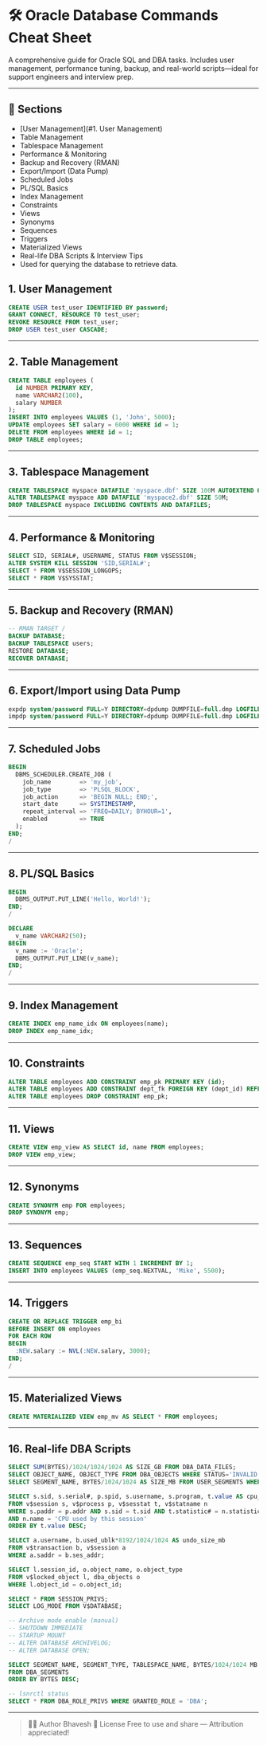 
# 🛠️ Oracle Database Commands Cheat Sheet

A comprehensive guide for Oracle SQL and DBA tasks. Includes user management, performance tuning, backup, and real-world scripts—ideal for support engineers and interview prep.

---

## 📂 Sections
- [User Management](#1. User Management)
- Table Management
- Tablespace Management
- Performance & Monitoring
- Backup and Recovery (RMAN)
- Export/Import (Data Pump)
- Scheduled Jobs
- PL/SQL Basics
- Index Management
- Constraints
- Views
- Synonyms
- Sequences
- Triggers
- Materialized Views
- Real-life DBA Scripts & Interview Tips
- Used for querying the database to retrieve data.

## 1. User Management

```sql
CREATE USER test_user IDENTIFIED BY password;
GRANT CONNECT, RESOURCE TO test_user;
REVOKE RESOURCE FROM test_user;
DROP USER test_user CASCADE;
```

---

## 2. Table Management

```sql
CREATE TABLE employees (
  id NUMBER PRIMARY KEY,
  name VARCHAR2(100),
  salary NUMBER
);
INSERT INTO employees VALUES (1, 'John', 5000);
UPDATE employees SET salary = 6000 WHERE id = 1;
DELETE FROM employees WHERE id = 1;
DROP TABLE employees;
```


---

## 3. Tablespace Management


```sql
CREATE TABLESPACE myspace DATAFILE 'myspace.dbf' SIZE 100M AUTOEXTEND ON;
ALTER TABLESPACE myspace ADD DATAFILE 'myspace2.dbf' SIZE 50M;
DROP TABLESPACE myspace INCLUDING CONTENTS AND DATAFILES;
```


---

## 4. Performance & Monitoring

```sql
SELECT SID, SERIAL#, USERNAME, STATUS FROM V$SESSION;
ALTER SYSTEM KILL SESSION 'SID,SERIAL#';
SELECT * FROM V$SESSION_LONGOPS;
SELECT * FROM V$SYSSTAT;
```


---

## 5.  Backup and Recovery (RMAN)

```sql
-- RMAN TARGET /
BACKUP DATABASE;
BACKUP TABLESPACE users;
RESTORE DATABASE;
RECOVER DATABASE;
```

---

## 6. Export/Import using Data Pump


```sql
expdp system/password FULL=Y DIRECTORY=dpdump DUMPFILE=full.dmp LOGFILE=full.log
impdp system/password FULL=Y DIRECTORY=dpdump DUMPFILE=full.dmp LOGFILE=imp.log
```

---

## 7.  Scheduled Jobs

```sql
BEGIN
  DBMS_SCHEDULER.CREATE_JOB (
    job_name        => 'my_job',
    job_type        => 'PLSQL_BLOCK',
    job_action      => 'BEGIN NULL; END;',
    start_date      => SYSTIMESTAMP,
    repeat_interval => 'FREQ=DAILY; BYHOUR=1',
    enabled         => TRUE
  );
END;
/
```


---

## 8. PL/SQL Basics


```sql
BEGIN
  DBMS_OUTPUT.PUT_LINE('Hello, World!');
END;
/

DECLARE
  v_name VARCHAR2(50);
BEGIN
  v_name := 'Oracle';
  DBMS_OUTPUT.PUT_LINE(v_name);
END;
/
```


---

## 9. Index Management

```sql
CREATE INDEX emp_name_idx ON employees(name);
DROP INDEX emp_name_idx;
```


---

## 10. Constraints


```sql
ALTER TABLE employees ADD CONSTRAINT emp_pk PRIMARY KEY (id);
ALTER TABLE employees ADD CONSTRAINT dept_fk FOREIGN KEY (dept_id) REFERENCES departments(id);
ALTER TABLE employees DROP CONSTRAINT emp_pk;
```


---

## 11. Views



```sql
CREATE VIEW emp_view AS SELECT id, name FROM employees;
DROP VIEW emp_view;
```

---

## 12. Synonyms


```sql
CREATE SYNONYM emp FOR employees;
DROP SYNONYM emp;
```

---

## 13. Sequences



```sql
CREATE SEQUENCE emp_seq START WITH 1 INCREMENT BY 1;
INSERT INTO employees VALUES (emp_seq.NEXTVAL, 'Mike', 5500);
```

---

## 14.  Triggers


```sql
CREATE OR REPLACE TRIGGER emp_bi
BEFORE INSERT ON employees
FOR EACH ROW
BEGIN
  :NEW.salary := NVL(:NEW.salary, 3000);
END;
/
```

---

## 15. Materialized Views


```sql
CREATE MATERIALIZED VIEW emp_mv AS SELECT * FROM employees;
```

---

## 16. Real-life DBA Scripts


```sql
SELECT SUM(BYTES)/1024/1024/1024 AS SIZE_GB FROM DBA_DATA_FILES;
SELECT OBJECT_NAME, OBJECT_TYPE FROM DBA_OBJECTS WHERE STATUS='INVALID';
SELECT SEGMENT_NAME, BYTES/1024/1024 AS SIZE_MB FROM USER_SEGMENTS WHERE SEGMENT_TYPE='TABLE';

SELECT s.sid, s.serial#, p.spid, s.username, s.program, t.value AS cpu_usage
FROM v$session s, v$process p, v$sesstat t, v$statname n
WHERE s.paddr = p.addr AND s.sid = t.sid AND t.statistic# = n.statistic#
AND n.name = 'CPU used by this session'
ORDER BY t.value DESC;

SELECT a.username, b.used_ublk*8192/1024/1024 AS undo_size_mb
FROM v$transaction b, v$session a
WHERE a.saddr = b.ses_addr;

SELECT l.session_id, o.object_name, o.object_type
FROM v$locked_object l, dba_objects o
WHERE l.object_id = o.object_id;

SELECT * FROM SESSION_PRIVS;
SELECT LOG_MODE FROM V$DATABASE;

-- Archive mode enable (manual)
-- SHUTDOWN IMMEDIATE
-- STARTUP MOUNT
-- ALTER DATABASE ARCHIVELOG;
-- ALTER DATABASE OPEN;

SELECT SEGMENT_NAME, SEGMENT_TYPE, TABLESPACE_NAME, BYTES/1024/1024 MB
FROM DBA_SEGMENTS
ORDER BY BYTES DESC;

-- lsnrctl status
SELECT * FROM DBA_ROLE_PRIVS WHERE GRANTED_ROLE = 'DBA';
```

---

> 👨‍💻 Author
> Bhavesh
> 📜 License
> Free to use and share — Attribution appreciated!

